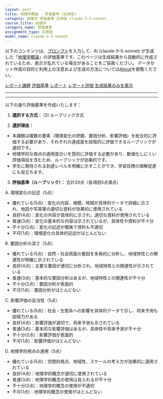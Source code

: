 ```yaml
---
layout: post
title: 地理学概論 - 評価基準 (応用型)
category: 地理学 評価基準 応用型 claude-3-5-sonnet
course_title: 地理学
category_name: 評価基準
assignment_type: 応用型
model_name: claude-3-5-sonnet
---
```


以下のコンテンツは、[プロンプト](https://github.com/takedatoshiyuki/synthetic_assignments/tree/main/generated/地理学/claude-3-5-sonnet/prompt_評価基準-応用型.md)を入力して、AI (claude-3-5-sonnet) が生成した「[地理学概論](/contents/地理学/)」の評価基準です。このページは生成結果から自動的に作成されているため、表示が乱れている場合があることをご容赦ください。
データセット作成の目的と利用上の注意および生成の方法については[About](/About)を御覧ください。

[レポート課題](../レポート課題-応用型)
[評価基準](../評価基準-応用型)
[レポート](../レポート-応用型)
[レポート評価](../レポート評価-応用型)
[生成結果のみを表示](https://github.com/takedatoshiyuki/synthetic_assignments/tree/main/generated/地理学/claude-3-5-sonnet/評価基準-応用型.md)
  

***
***
  
以下の通り評価基準を作成いたします：

1. **選択する方式：** (3) ルーブリック方式

2. **選択理由：**
- 本課題は複数の要素（環境変化の把握、要因分析、影響評価）を総合的に評価する必要があり、それぞれの達成度を段階的に評価できるルーブリックが適切です。
- 地理学的な視点の適用度合いを質的に評価する必要があり、数値化しにくい評価項目を含むため、ルーブリックが効果的です。
- 学生に期待される到達レベルを明確に示すことができ、学習目標の理解促進にも役立ちます。

3. **評価基準（ルーブリック）：**
合計20点（各項目5点満点）

A. 環境変化の記述（5点）
- 優れている(5点)：変化の内容、規模、時期が具体的データで詳細に示され、地図や写真等の適切な資料が効果的に使用されている
- 良好(4点)：変化の内容が具体的に示され、適切な資料が使用されている
- 普通(3点)：変化の基本的な内容は示されているが、具体性や資料が不十分
- 不十分(2点)：変化の記述が曖昧で資料も不適切
- 不可(1点)：環境変化の具体的記述がほとんどない

B. 要因分析の深さ（5点）
- 優れている(5点)：自然・社会両面の要因を多角的に分析し、地域特性との関連性が明確に示されている
- 良好(4点)：主要な要因が適切に分析され、地域特性との関連性が示されている
- 普通(3点)：基本的な要因分析はあるが、地域特性との関連性が不十分
- 不十分(2点)：要因分析が表面的
- 不可(1点)：要因分析がほとんどない

C. 影響評価の妥当性（5点）
- 優れている(5点)：社会・生態系への影響を具体的データで示し、将来予測も説得力がある
- 良好(4点)：影響評価が適切で、将来予測も示されている
- 普通(3点)：基本的な影響評価はあるが、具体性や将来予測が不十分
- 不十分(2点)：影響評価が表面的
- 不可(1点)：影響評価がほとんどない

D. 地理学的視点の適用（5点）
- 優れている(5点)：空間的視点、地域性、スケールの考え方が効果的に適用されている
- 良好(4点)：地理学的概念が適切に使用されている
- 普通(3点)：地理学的概念の使用は見られるが不十分
- 不十分(2点)：地理学的概念の使用が不適切
- 不可(1点)：地理学的概念の使用がほとんどない
